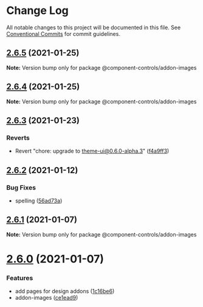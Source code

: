 # Change Log

All notable changes to this project will be documented in this file.
See [Conventional Commits](https://conventionalcommits.org) for commit guidelines.

## [2.6.5](https://github.com/ccontrols/component-controls/compare/v2.6.4...v2.6.5) (2021-01-25)

**Note:** Version bump only for package @component-controls/addon-images





## [2.6.4](https://github.com/ccontrols/component-controls/compare/v2.6.3...v2.6.4) (2021-01-25)

**Note:** Version bump only for package @component-controls/addon-images





## [2.6.3](https://github.com/ccontrols/component-controls/compare/v2.6.2...v2.6.3) (2021-01-23)


### Reverts

* Revert "chore: upgrade to theme-ui@0.6.0-alpha.3" ([f4a9ff3](https://github.com/ccontrols/component-controls/commit/f4a9ff3ab94df4a568362f50dc2b631f241ec1d9))





## [2.6.2](https://github.com/ccontrols/component-controls/compare/v2.6.1...v2.6.2) (2021-01-12)


### Bug Fixes

* spelling ([56ad73a](https://github.com/ccontrols/component-controls/commit/56ad73ad58b5827be2428b14019c50a0044d292d))





## [2.6.1](https://github.com/ccontrols/component-controls/compare/v2.6.0...v2.6.1) (2021-01-07)

**Note:** Version bump only for package @component-controls/addon-images





# [2.6.0](https://github.com/ccontrols/component-controls/compare/v2.5.3...v2.6.0) (2021-01-07)


### Features

* add pages for design addons ([1c16be6](https://github.com/ccontrols/component-controls/commit/1c16be6ca5f647172972c52880b8fe0afc58b256))
* addon-images ([ce1ead9](https://github.com/ccontrols/component-controls/commit/ce1ead9a60ffd8d783422d79d471593f63048e44))
